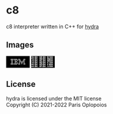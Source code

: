 # c8
c8 interpreter written in C++ for [hydra](https://github.com/OFFTKP/hydra)

## Images 

![ibm](./Images/ibm.bmp)
![test](./Images/test.bmp)

## License
hydra is licensed under the MIT license    
Copyright (C) 2021-2022 Paris Oplopoios
